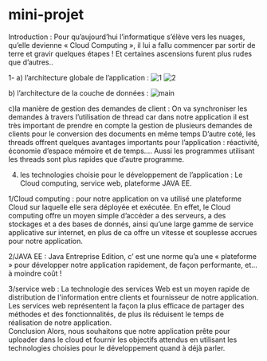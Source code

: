 # mini-projet

Introduction :
Pour qu’aujourd’hui l’informatique s’élève vers les nuages, qu’elle devienne « Cloud Computing », il lui a fallu commencer par sortir de terre et gravir quelques étapes ! Et certaines ascensions furent plus rudes que d’autres..

1-	a) l’architecture globale de l’application :
![1](https://user-images.githubusercontent.com/44180360/48632413-1da34780-e9c1-11e8-975b-f9b25700f349.PNG)
![2](https://user-images.githubusercontent.com/44180360/48632438-2d229080-e9c1-11e8-97bb-edcfc731d0ce.PNG)

b) l’architecture de la couche de données :
![main](https://user-images.githubusercontent.com/44180360/48632688-d49fc300-e9c1-11e8-9710-8f80fad322f0.jpg)

c)la manière de gestion des demandes de client :
On va synchroniser les demandes à travers l’utilisation  de thread car dans notre application il est très important de prendre en compte la gestion de plusieurs demandes de clients pour le conversion des documents en même temps 
D’autre coté, les threads offrent quelques avantages importants pour l’application : réactivité, économie d’espace mémoire et de temps….
Aussi les programmes utilisant les threads sont plus rapides que d’autre programme.

4) les technologies choisie pour le développement de l’application :
Le Cloud computing, service web, plateforme JAVA EE.

1/Cloud computing : pour notre application on va utilisé une plateforme Cloud  sur laquelle elle sera déployée et exécutée.
En effet, le Cloud computing offre un moyen simple d’accéder a des serveurs, a des stockages et a des bases de donnés, ainsi qu’une large gamme de service applicative sur internet, en plus de ca offre un vitesse et souplesse accrues pour notre application.
 
 2/JAVA EE : Java Entreprise Edition, c’ est une norme qu’a une « plateforme » pour développer  notre application  rapidement, de façon performante, et…à moindre coût !
  
  3/service web :
 La technologie des services Web est un moyen rapide de distribution de l'information entre clients et fournisseur de notre application.
Les services web représentent la façon la plus efficace de partager des méthodes et des fonctionnalités, de plus ils  réduisent le temps de réalisation de notre application.  
Conclusion 
Alors, nous souhaitons que notre application prête pour uploader dans le cloud et fournir les objectifs attendus en utilisant les technologies choisies pour  le développement quand à déjà parler.
